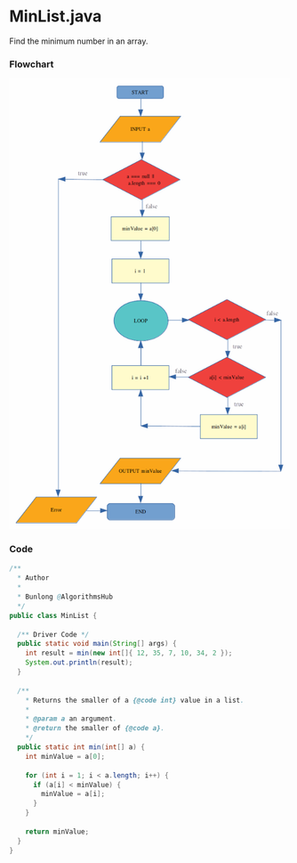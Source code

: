 # MinList.java

Find the minimum number in an array.

### Flowchart

![MinList Flowchart](https://raw.githubusercontent.com/algorithmshub/Java/main/Maths/MinList/minlist-flowchart.png "MinList Flowchart")

### Code

```java
/**
  * Author
  *
  * Bunlong @AlgorithmsHub 
  */
public class MinList {

  /** Driver Code */
  public static void main(String[] args) {
    int result = min(new int[]{ 12, 35, 7, 10, 34, 2 });
    System.out.println(result);
  }

  /**
    * Returns the smaller of a {@code int} value in a list.
    *
    * @param a an argument.
    * @return the smaller of {@code a}.
    */
  public static int min(int[] a) {
    int minValue = a[0];

    for (int i = 1; i < a.length; i++) {
      if (a[i] < minValue) {
        minValue = a[i];
      }
    }

    return minValue;
  }
}
```
